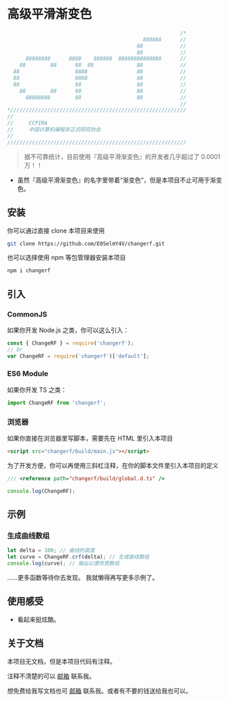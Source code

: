 # 高级平滑渐变色

```js
                                                        /*
                                            888888      //
                                          88            //
                                          88            //
      88888888      8888    888888  88888888888888      //
    88        88      88  88              88            //
  88                  8888                88            //
  88                  8888                88            //
  88                  88                  88            //
    88        88      88                  88            //
      88888888        88                  88            //
                                                        //
*/////////////////////////////////////////////////////////
//
//     CCPIRA
//     中国计算机编程非正式研究协会
//
//////////////////////////////////////////////////////////
```

> 据不可靠统计，目前使用『高级平滑渐变色』的开发者几乎超过了 0.0001 万！！

- 虽然『高级平滑渐变色』的名字里带着“渐变色”，但是本项目不止可用于渐变色。

## 安装

你可以通过直接 clone 本项目来使用

```bash
git clone https://github.com/E0SelmY4V/changerf.git
```

也可以选择使用 npm 等包管理器安装本项目

```bash
npm i changerf
```

## 引入

### CommonJS

如果你开发 Node.js 之类，你可以这么引入：

```js
const { ChangeRF } = require('changerf');
// Or
var ChangeRF = require('changerf')['default'];
```

### ES6 Module

如果你开发 TS 之类：

```ts
import ChangeRF from 'changerf';
```

### 浏览器

如果你直接在浏览器里写脚本，需要先在 HTML 里引入本项目

```html
<script src="changerf/build/main.js"></script>
```

为了开发方便，你可以再使用三斜杠注释，在你的脚本文件里引入本项目的定义

```js
/// <reference path="changerf/build/global.d.ts" />

console.log(ChangeRF);
```

## 示例

### 生成曲线数组

```ts
let delta = 100; // 曲线的高度
let curve = ChangeRF.crf(delta); // 生成曲线数组
console.log(curve); // 输出以便欣赏数组
```

……更多函数等待你去发现。
我就懒得再写更多示例了。

## 使用感受

- 看起来挺炫酷。

## 关于文档

本项目无文档，但是本项目代码有注释。

注释不清楚的可以 [邮箱](yabo1887415157@qq.com) 联系我。

想免费给我写文档也可 [邮箱](yabo1887415157@qq.com) 联系我。或者有不要的钱送给我也可以。
